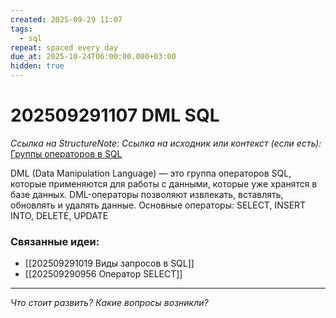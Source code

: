 ```yaml
---
created: 2025-09-29 11:07
tags:
  - sql
repeat: spaced every day
due_at: 2025-10-24T06:00:00.000+03:00
hidden: true
---
```

# 202509291107 DML SQL

*Ссылка на StructureNote:*
*Ссылка на исходник или контекст (если есть):* [Группы операторов в SQL](https://gitverse.ru/blog/articles/data/513-gruppy-operatorov-v-sql-ddl-dml-dcl-i-tcl)

DML (Data Manipulation Language) — это группа операторов SQL, которые применяются для работы с данными, которые уже хранятся в базе данных. DML-операторы позволяют извлекать, вставлять, обновлять и удалять данные. Основные операторы: SELECT, INSERT INTO, DELETE, UPDATE

### Связанные идеи:

* [[202509291019 Виды запросов в SQL]]
* [[202509290956 Оператор SELECT]]
---

*Что стоит развить? Какие вопросы возникли?*
